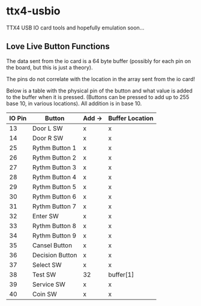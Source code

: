 # ttx4-usbio
TTX4 USB IO card tools and hopefully emulation soon...

## Love Live Button Functions

The data sent from the io card is a 64 byte buffer (possibly for each pin on the board, but this is just a theory).

The pins do not correlate with the location in the array sent from the io card!

Below is a table with the physical pin of the button and what value is added to the buffer when it is pressed. (Buttons can be pressed to add up to 255 base 10, in various locations). All addition is in base 10. 

| IO Pin| Button | Add -> | Buffer Location |
|---|---|---|---|
| 13 | Door L SW | x | x |
| 14 | Door R SW | x | x |
| 25 | Rythm Button 1 | x | x |
| 26 | Rythm Button 2 | x | x |
| 27 | Rythm Button 3 | x | x|
| 28 | Rythm Button 4 | x | x |
| 29 | Rythm Button 5 | x | x |
| 30 | Rythm Button 6 | x | x |
| 31 | Rythm Button 7 | x | x |
| 32 | Enter SW | x | x |
| 33 | Rythm Button 8 | x | x |
| 34 | Rythm Button 9 | x | x |
| 35 | Cansel Button | x | x |
| 36 | Decision Button | x | x |
| 37 | Select SW | x | x |
| 38 | Test SW | 32 | buffer[1] |
| 39 | Service SW | x | x |
| 40 | Coin SW | x | x |

